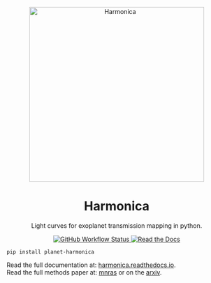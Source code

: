 <p align="center">
  <img src="/docs/graphics/transmission_string_animation_logo.gif" align="middle" width="400px" alt="Harmonica"><br>
</p>

<h1 align="center">Harmonica</h1>
<p align="center">
  Light curves for exoplanet transmission mapping in python.
</p>

<p align="center">
  <a href="https://github.com/DavoGrant/ExoTiC-MIRI/actions/workflows/python-app.yml">
    <img alt="GitHub Workflow Status" src="https://github.com/DavoGrant/ExoTiC-MIRI/workflows/unittests/badge.svg">
  </a>
  <a href="https://exotic-miri.readthedocs.io/en/latest/?badge=latest">
    <img alt="Read the Docs" src="https://readthedocs.org/projects/exotic-miri/badge/?version=latest">
  </a>
</p>

```
pip install planet-harmonica
```

Read the full documentation at: [harmonica.readthedocs.io](https://harmonica.readthedocs.io).<br>
Read the full methods paper at: [mnras](https://link/to/mnras/paper) or on the [arxiv](https://link/to/arxiv/paper).<br>
